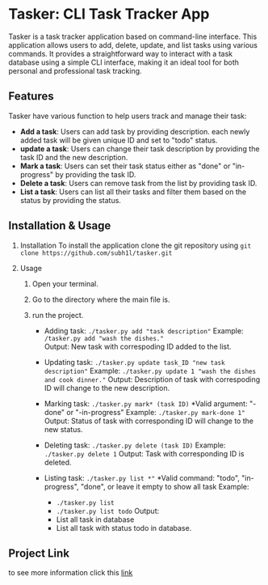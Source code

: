 # Tasker: CLI Task Tracker App
Tasker is a task tracker application based on command-line interface. This application allows users to add, delete, update, and list tasks using various commands. It provides a straightforward way to interact with a task database using a simple CLI interface, making it an ideal tool for both personal and professional task tracking.

## Features
Tasker have various function to help users track and manage their task:
- **Add a task**: Users can add task by providing description. each newly added task will be given unique ID and set to "todo" status.
- **update a task**: Users can change their task description by providing the task ID and the new description.
- **Mark a task**: Users can set their task status either as "done" or "in-progress" by providing the task ID.
- **Delete a task**: Users can remove task from the list by providing task ID.
- **List a task**: Users can list all their tasks and filter them based on the status by providing the status.

## Installation & Usage
1. Installation
    To install the application clone the git repository using `git clone https://github.com/subh1l/tasker.git`

2. Usage
    1. Open your terminal.

    2. Go to the directory where the main file is.

    3. run the project.

        - Adding task: `./tasker.py add "task description"`
            Example: `/tasker.py add "wash the dishes."`   
            Output: New task with correspoding ID added to the list.

        - Updating task: `./tasker.py update task_ID "new task description"`
            Example: `./tasker.py update 1 "wash the dishes and cook dinner."`
            Output: Description of task with correspoding ID will change to the new description.

        - Marking task: `./tasker.py mark* (task ID)`
            *Valid argument: "-done" or "-in-progress"
            Example: `./tasker.py mark-done 1"`
            Output: Status of task with corresponding ID will change to the new status.

        - Deleting task: `./tasker.py delete (task ID)`
            Example: `./tasker.py delete 1`
            Output: Task with corresponding ID is deleted.
        
        - Listing task: `./tasker.py list *"`
            *Valid command: "todo", "in-progress", "done", or leave it empty to show all task
            Example: 
            - `./tasker.py list`
            - `./tasker.py list todo`
            Output:
            - List all task in database
            - List all task with status todo in database.
            
        
## Project Link
to see more information click this [link](https://roadmap.sh/projects/task-tracker)
